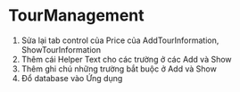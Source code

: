 # TourManagement
1. Sửa lại tab control của Price của AddTourInformation, ShowTourInformation
2. Thêm cái Helper Text cho các trường ở các Add và Show
3. Thêm ghi chú những trường bắt buộc ở Add và Show
4. Đổ database vào Ứng dụng